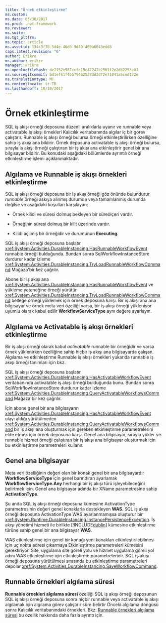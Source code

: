 ```yaml
---
title: "Örnek etkinleştirme"
ms.custom: 
ms.date: 03/30/2017
ms.prod: .net-framework
ms.reviewer: 
ms.suite: 
ms.tgt_pltfrm: 
ms.topic: article
ms.assetid: 134c3f70-5d4e-46d0-9d49-469a6643edd8
caps.latest.revision: "6"
author: Erikre
ms.author: erikre
manager: erikre
ms.openlocfilehash: de2152e557ccfe19c47247e2501f2e2d62253e81
ms.sourcegitcommit: bd1ef61f4bb794b25383d3d72e71041a5ced172e
ms.translationtype: MT
ms.contentlocale: tr-TR
ms.lasthandoff: 10/18/2017
---
```

# <a name="instance-activation"></a>Örnek etkinleştirme
SQL iş akışı örneği deposuna düzenli aralıklarla uyanır ve runnable veya activatable iş akışı örnekleri Kalıcılık veritabanında algılar iç bir görev çalıştırır. Runnable iş akışı örneği bulursa örneği etkinleştirilirken özelliğine sahip iş akışı ana bildirir. Örnek deposuna activatable iş akışı örneği bulursa, sırayla iş akışı örneği çalıştıran bir iş akışı ana etkinleştirir genel bir ana bilgisayar bildirir. Bu konudaki aşağıdaki bölümlerde ayrıntılı örneği etkinleştirme işlemi açıklanmaktadır.  
  
##  <a name="RunnableSection"></a>Algılama ve Runnable iş akışı örnekleri etkinleştirme  
 SQL iş akışı örneği deposuna bir iş akışı örneği göz önünde bulundurur *runnable* örneği askıya alınmış durumda veya tamamlanmış durumda değilse ve aşağıdaki koşulları karşılayan:  
  
-   Örnek kilidi ve süresi dolmuş bekleyen bir süreölçeri vardır.  
  
-   Örneğinin süresi dolmuş bir kilit üzerinde vardır.  
  
-   Kilidi açılmış bir örneğidir ve durumunun **Executing**.  
  
 SQL iş akışı örneği deposuna başlatır <xref:System.Activities.DurableInstancing.HasRunnableWorkflowEvent> runnable örneği bulduğunda. Bundan sonra SqlWorkflowInstanceStore durdurur kadar izleme <xref:System.Activities.DurableInstancing.TryLoadRunnableWorkflowCommand> Mağaza'bir kez çağrılır.  
  
 Abone bir iş akışı ana <xref:System.Activities.DurableInstancing.HasRunnableWorkflowEvent> ve yükleme yeteneğine örneği yürütür <xref:System.Activities.DurableInstancing.TryLoadRunnableWorkflowCommand> belleğe örneği yüklemek için örnek deposuna karşı. Bir iş akışı ana ana bilgisayar ve örnek meta veri özelliği varsa, bir iş akışı örneği yükleniyor uyumlu olarak kabul edilir **WorkflowServiceType** aynı değere ayarlayın.  
  
## <a name="detecting-and-activating-activatable-workflow-instances"></a>Algılama ve Activatable iş akışı örnekleri etkinleştirme  
 Bir iş akışı örneği olarak kabul *activatable* runnable bir örneğidir ve varsa örnek yüklenirken özelliğine sahip hiçbir iş akışı ana bilgisayarda çalışan. Algılama ve etkinleştirme Runnable iş akışı örnekleri yukarıda runnable iş akışı örneği tanımları için bkz.  
  
 SQL iş akışı örneği deposuna başlatır <xref:System.Activities.DurableInstancing.HasActivatableWorkflowEvent> veritabanında activatable iş akışı örneği bulduğunda bunu. Bundan sonra SqlWorkflowInstanceStore durdurur kadar izleme <xref:System.Activities.DurableInstancing.QueryActivatableWorkflowsCommand> Mağaza'bir kez çağrılır.  
  
 İçin abone genel bir ana bilgisayarın <xref:System.Activities.DurableInstancing.HasActivatableWorkflowEvent> olayı aldığı yürütülmeden <xref:System.Activities.DurableInstancing.QueryActivatableWorkflowsCommand> bir iş akışı ana oluşturmak için gereken etkinleştirme parametrelerini elde etmek için örnek deposuna karşı. Genel ana bilgisayar, sırayla yükler ve runnable hizmet örneği çalıştıran bir iş akışı ana bilgisayar oluşturmak için bu etkinleştirme parametreleri kullanır.  
  
## <a name="generic-hosts"></a>Genel ana bilgisayar  
 Meta veri özelliğinin değeri olan bir konak genel bir ana bilgisayardır **WorkflowServiceType** için genel barındıran ayarlamak **WorkflowServiceType.Any** herhangi bir iş akışı türü işleyebileceğini belirtmek için. Genel ana bilgisayar adında bir XName parametresine sahip **ActivationType**.  
  
 Şu anda SQL iş akışı örneği deposuna kümesine ActivationType parametresinin değeri genel konaklarla destekleyen **WAS**. SQL iş akışı örneği deposuna ActivationType WAS ayarlanmamışsa oluşturur bir <xref:System.Runtime.DurableInstancing.InstancePersistenceException>. İş akışı yönetimi hizmeti ile birlikte [!INCLUDE[dublin](../../../includes/dublin-md.md)] kümesine etkinleştirme türüne sahip genel bir ana bilgisayar **WAS**.  
  
 WAS etkinleştirme için genel bir konağı yeni konakları etkinleştirilebilmesi için uç nokta adresi çıkarmaya Etkinleştirme parametreleri kümesini gerektiriyor. Site, uygulama site göreli yolu ve hizmet uygulama göreli yol adını WAS etkinleştirme için etkinleştirme parametreleridir. SQL iş akışı örneği deposuna yürütülmesi sırasında bu etkinleştirme parametreleri depolar <xref:System.Activities.DurableInstancing.SaveWorkflowCommand>.  
  
## <a name="runnable-instances-detection-period"></a>Runnable örnekleri algılama süresi  
 **Runnable örnekleri algılama süresi** özelliği SQL iş akışı örneği deposunun SQL iş akışı örneği deposuna sonra hiçbir runnable veya activatable iş akışı algılamak için algılama görev çalıştırır süre belirtir Önceki algılama döngüsü sonra Kalıcılık veritabanındaki örnekleri. Bkz: [Runnable örnekleri algılama süresi](../../../docs/framework/windows-workflow-foundation/runnable-instances-detection-period.md) bu özellik hakkında daha fazla ayrıntı için.
